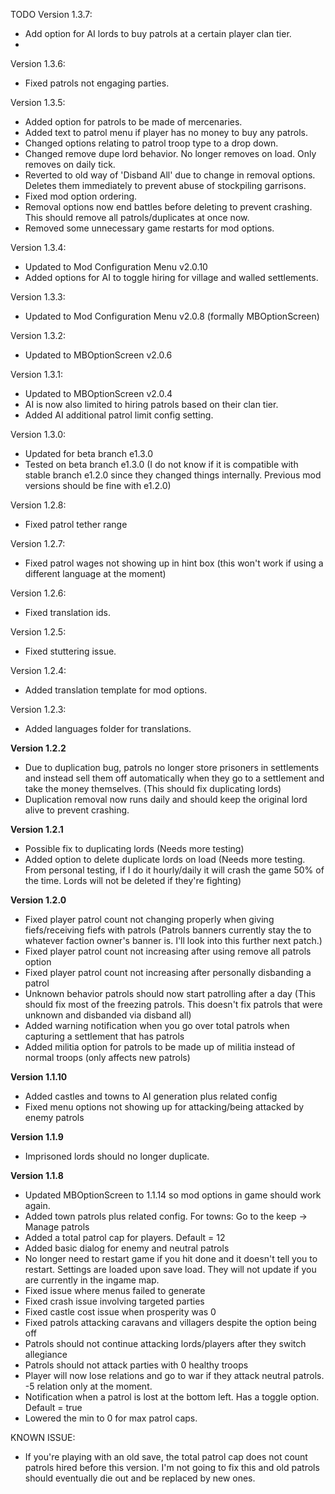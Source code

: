 ﻿TODO Version 1.3.7:
- Add option for AI lords to buy patrols at a certain player clan tier.
- 

Version 1.3.6:
- Fixed patrols not engaging parties. 

Version 1.3.5:
- Added option for patrols to be made of mercenaries.
- Added text to patrol menu if player has no money to buy any patrols.
- Changed options relating to patrol troop type to a drop down.
- Changed remove dupe lord behavior. No longer removes on load. Only removes on daily tick.
- Reverted to old way of 'Disband All' due to change in removal options. Deletes them immediately to prevent abuse of stockpiling garrisons.
- Fixed mod option ordering.
- Removal options now end battles before deleting to prevent crashing. This should remove all patrols/duplicates at once now.
- Removed some unnecessary game restarts for mod options.

Version 1.3.4:
- Updated to Mod Configuration Menu v2.0.10
- Added options for AI to toggle hiring for village and walled settlements.

Version 1.3.3:
- Updated to Mod Configuration Menu v2.0.8 (formally MBOptionScreen)

Version 1.3.2:
- Updated to MBOptionScreen v2.0.6

Version 1.3.1:
- Updated to MBOptionScreen v2.0.4
- AI is now also limited to hiring patrols based on their clan tier.
- Added AI additional patrol limit config setting.

Version 1.3.0:
- Updated for beta branch e1.3.0
- Tested on beta branch e1.3.0 (I do not know if it is compatible with stable branch e1.2.0 since they changed things internally. Previous mod versions should be fine with e1.2.0)

Version 1.2.8:
- Fixed patrol tether range

Version 1.2.7:
- Fixed patrol wages not showing up in hint box (this won't work if using a different language at the moment)

Version 1.2.6:
- Fixed translation ids.

Version 1.2.5:
- Fixed stuttering issue.

Version 1.2.4:
- Added translation template for mod options.

Version 1.2.3:
- Added languages folder for translations.

**Version 1.2.2**																																											
- Due to duplication bug, patrols no longer store prisoners in settlements and instead sell them off automatically when they go to a settlement and take the money themselves. (This should fix duplicating lords)
- Duplication removal now runs daily and should keep the original lord alive to prevent crashing.

**Version 1.2.1**
- Possible fix to duplicating lords (Needs more testing)
- Added option to delete duplicate lords on load (Needs more testing. From personal testing, if I do it hourly/daily it will crash the game 50% of the time. Lords will not be deleted if they're fighting)

**Version 1.2.0**
- Fixed player patrol count not changing properly when giving fiefs/receiving fiefs with patrols (Patrols banners currently stay the to whatever faction owner's banner is. I'll look into this further next patch.)
- Fixed player patrol count not increasing after using remove all patrols option
- Fixed player patrol count not increasing after personally disbanding a patrol
- Unknown behavior patrols should now start patrolling after a day (This should fix most of the freezing patrols. This doesn't fix patrols that were unknown and disbanded via disband all)
- Added warning notification when you go over total patrols when capturing a settlement that has patrols 
- Added militia option for patrols to be made up of militia instead of normal troops (only affects new patrols)

**Version 1.1.10**
- Added castles and towns to AI generation plus related config
- Fixed menu options not showing up for attacking/being attacked by enemy patrols

**Version 1.1.9**
- Imprisoned lords should no longer duplicate.

**Version 1.1.8**
- Updated MBOptionScreen to 1.1.14 so mod options in game should work again.
- Added town patrols plus related config. For towns: Go to the keep -> Manage patrols
- Added a total patrol cap for players. Default = 12
- Added basic dialog for enemy and neutral patrols
- No longer need to restart game if you hit done and it doesn't tell you to restart. Settings are loaded upon save load. They will not update if you are currently in the ingame map.
- Fixed issue where menus failed to generate
- Fixed crash issue involving targeted parties
- Fixed castle cost issue when prosperity was 0
- Fixed patrols attacking caravans and villagers despite the option being off
- Patrols should not continue attacking lords/players after they switch allegiance
- Patrols should not attack parties with 0 healthy troops 
- Player will now lose relations and go to war if they attack neutral patrols. -5 relation only at the moment.
- Notification when a patrol is lost at the bottom left. Has a toggle option. Default = true
- Lowered the min to 0 for max patrol caps.


KNOWN ISSUE:
- If you're playing with an old save, the total patrol cap does not count patrols hired before this version. I'm not going to fix this and old patrols should eventually die out and be replaced by new ones.